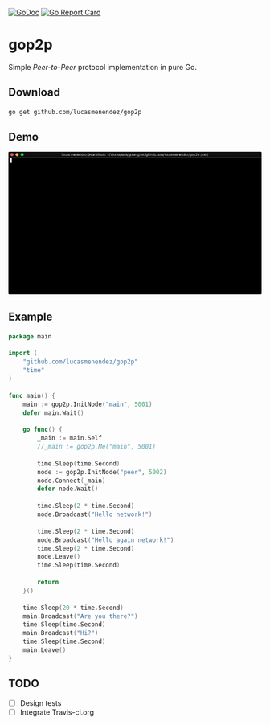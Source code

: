 [![GoDoc](https://godoc.org/github.com/lucasmenendez/gop2p?status.svg)](https://godoc.org/github.com/lucasmenendez/gop2p) [![Go Report Card](https://goreportcard.com/badge/github.com/lucasmenendez/gop2p)](https://goreportcard.com/report/github.com/lucasmenendez/gop2p)

# gop2p
Simple *Peer-to-Peer* protocol implementation in pure Go.

## Download
```bash
go get github.com/lucasmenendez/gop2p
```

## Demo
![demo.gif](demo.gif)

## Example
```go
package main

import (
    "github.com/lucasmenendez/gop2p"
    "time"
)

func main() {
    main := gop2p.InitNode("main", 5001)
    defer main.Wait()
    
    go func() {
        _main := main.Self
        //_main := gop2p.Me("main", 5001)
        
        time.Sleep(time.Second)
        node := gop2p.InitNode("peer", 5002)
        node.Connect(_main)
        defer node.Wait()
        
        time.Sleep(2 * time.Second)
        node.Broadcast("Hello network!")
        
        time.Sleep(2 * time.Second)
        node.Broadcast("Hello again network!")
        time.Sleep(2 * time.Second)
        node.Leave()
        time.Sleep(time.Second)
        
        return
    }()
    
    time.Sleep(20 * time.Second)
    main.Broadcast("Are you there?")
    time.Sleep(time.Second)
    main.Broadcast("Hi?")
    time.Sleep(time.Second)
    main.Leave()
}
```

## TODO

- [ ] Design tests
- [ ] Integrate Travis-ci.org